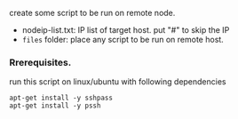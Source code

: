 create some script to be run on remote node.

- nodeip-list.txt: IP list of target host. put "#" to skip the IP
- `files` folder: place any script to be run on remote host.

### Rrerequisites.
run this script on linux/ubuntu with following dependencies
```
apt-get install -y sshpass
apt-get install -y pssh
```

